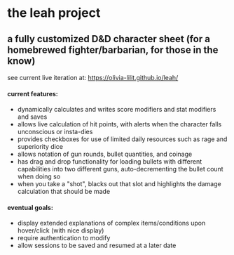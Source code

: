 # the leah project
## a fully customized D&D character sheet (for a homebrewed fighter/barbarian, for those in the know)
see current live iteration at: https://olivia-lilit.github.io/leah/
#### current features:
* dynamically calculates and writes score modifiers and stat modifiers and saves
* allows live calculation of hit points, with alerts when the character falls unconscious or insta-dies
* provides checkboxes for use of limited daily resources such as rage and superiority dice
* allows notation of gun rounds, bullet quantities, and coinage 
* has drag and drop functionality for loading bullets with different capabilities into two different guns, auto-decrementing the bullet count when doing so
* when you take a "shot", blacks out that slot and highlights the damage calculation that should be made

#### eventual goals:
* display extended explanations of complex items/conditions upon hover/click (with nice display)
* require authentication to modify
* allow sessions to be saved and resumed at a later date
